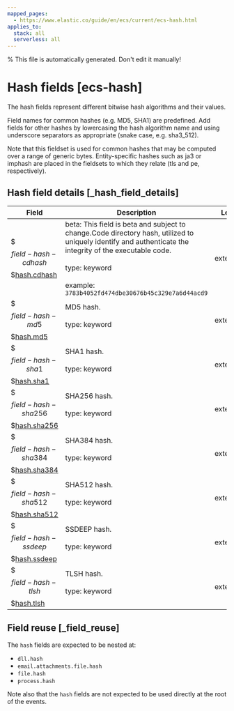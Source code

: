 ```yaml
---
mapped_pages:
  - https://www.elastic.co/guide/en/ecs/current/ecs-hash.html
applies_to:
  stack: all
  serverless: all
---
```


% This file is automatically generated. Don't edit it manually!

# Hash fields [ecs-hash]

The hash fields represent different bitwise hash algorithms and their values.

Field names for common hashes (e.g. MD5, SHA1) are predefined. Add fields for other hashes by lowercasing the hash algorithm name and using underscore separators as appropriate (snake case, e.g. sha3_512).

Note that this fieldset is used for common hashes that may be computed over a range of generic bytes. Entity-specific hashes such as ja3 or imphash are placed in the fieldsets to which they relate (tls and pe, respectively).

## Hash field details [_hash_field_details]

| Field | Description | Level |
| --- | --- | --- |
| $$$field-hash-cdhash$$$[hash.cdhash](#field-hash-cdhash) |beta: This field is beta and subject to change.Code directory hash, utilized to uniquely identify and authenticate the integrity of the executable code.<br><br>type: keyword<br><br>example: `3783b4052fd474dbe30676b45c329e7a6d44acd9`<br>| extended |
| $$$field-hash-md5$$$[hash.md5](#field-hash-md5) |MD5 hash.<br><br>type: keyword<br><br>| extended |
| $$$field-hash-sha1$$$[hash.sha1](#field-hash-sha1) |SHA1 hash.<br><br>type: keyword<br><br>| extended |
| $$$field-hash-sha256$$$[hash.sha256](#field-hash-sha256) |SHA256 hash.<br><br>type: keyword<br><br>| extended |
| $$$field-hash-sha384$$$[hash.sha384](#field-hash-sha384) |SHA384 hash.<br><br>type: keyword<br><br>| extended |
| $$$field-hash-sha512$$$[hash.sha512](#field-hash-sha512) |SHA512 hash.<br><br>type: keyword<br><br>| extended |
| $$$field-hash-ssdeep$$$[hash.ssdeep](#field-hash-ssdeep) |SSDEEP hash.<br><br>type: keyword<br><br>| extended |
| $$$field-hash-tlsh$$$[hash.tlsh](#field-hash-tlsh) |TLSH hash.<br><br>type: keyword<br><br>| extended |

## Field reuse [_field_reuse]

The `hash` fields are expected to be nested at:

* `dll.hash`
* `email.attachments.file.hash`
* `file.hash`
* `process.hash`

Note also that the `hash` fields are not expected to be used directly at the root of the events.
